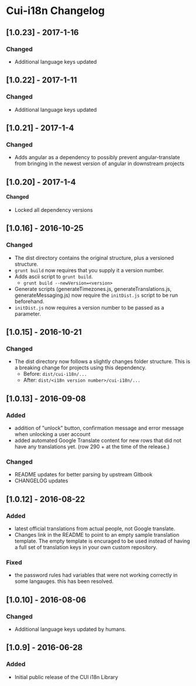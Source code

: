 # Cui-i18n Changelog

## [1.0.23] - 2017-1-16

### Changed
* Additional language keys updated


## [1.0.22] - 2017-1-11

### Changed
* Additional language keys updated


## [1.0.21] - 2017-1-4

### Changed
* Adds angular as a dependency to possibly prevent angular-translate from bringing in the newest version of angular in downstream projects


## [1.0.20] - 2017-1-4

#### Changed
* Locked all dependency versions


## [1.0.16] - 2016-10-25

### Changed
* The dist directory contains the original structure, plus a versioned structure.
* `grunt build` now requires that you supply it a version number.
* Adds ascii script to `grunt build`.
	* `grunt build --newVersion=<version>`
* Generate scripts (generateTimezones.js, generateTranslations.js, generateMessaging.js) now require the `initDist.js`
script to be run beforehand.
* `initDist.js` now requires a version number to be passed as a parameter.

## [1.0.15] - 2016-10-21

### Changed
* The dist directory now follows a slightly changes folder structure. This is a breaking change for projects using this dependency.
	* Before: `dist/cui-i18n/...`
	* After: `dist/<i18n version number>/cui-i18n/...`


## [1.0.13] - 2016-09-08

### Added
- addition of "unlock" button, confirmation message and error message when unlocking a user account
- added automated Google Translate content for new rows that did not have any translations yet. (row 290 + at the time of the release.)

### Changed
- README updates for better parsing by upstream Gitbook
- CHANGELOG updates


## [1.0.12] - 2016-08-22

### Added
- latest official translations from actual people, not Google translate.
- Changes link in the README to point to an empty sample translation template. The empty template is encuraged to be used instead of having a full set of translation keys in your own custom repository.

### Fixed
- the password rules had variables that were not working correctly in some langauges. this has been resolved.


## [1.0.10] - 2016-08-06

### Changed
- Additional language keys updated by humans.


## [1.0.9] - 2016-06-28

### Added
- Initial public release of the CUI i18n Library
